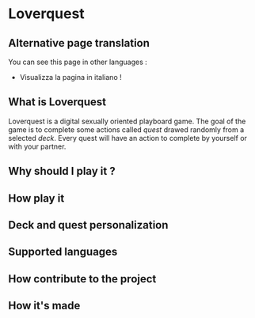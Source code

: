 # Loverquest

## Alternative page translation
You can see this page in other languages :
- Visualizza la pagina in italiano !


## What is Loverquest
Loverquest is a digital sexually oriented playboard game. The goal of the game is to complete some actions called _quest_ drawed randomly from a selected _deck_. Every quest will have an action to complete by yourself or with your partner.

## Why should I play it ?


## How play it


## Deck and quest personalization


## Supported languages


## How contribute to the project


## How it's made


